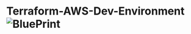 # Terraform-AWS-Dev-Environment ![BluePrint](https://github.com/user-attachments/assets/c9db288b-8b81-47d6-a405-9f943204fc04)
